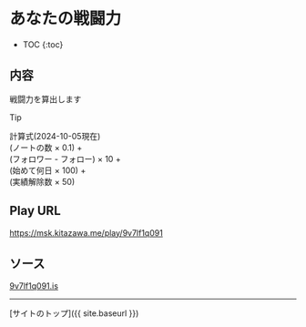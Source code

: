 # あなたの戦闘力

* TOC
{:toc}

## 内容
戦闘力を算出します

> [!TIP]
> 計算式(2024-10-05現在)  
> (ノートの数 × 0.1) +  
> (フォロワー - フォロー) × 10 +  
> (始めて何日 × 100) +  
> (実績解除数 × 50)  

## Play URL

https://msk.kitazawa.me/play/9v7lf1q091

## ソース

[9v7lf1q091.is](./../../src/kitazawa/9v7lf1q091.is)

----

[サイトのトップ]({{ site.baseurl }})
